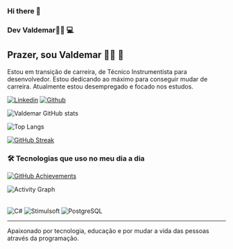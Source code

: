 ### Hi there 👋

### Dev Valdemar👨‍💻 💻

## Prazer, sou Valdemar 🧙‍♂️ 👋
Estou em transição de carreira, de Técnico Instrumentista para desenvolvedor. Estou dedicando ao máximo para conseguir mudar de carreira. Atualmente estou desempregado e focado nos estudos.

[![Linkedin](https://img.shields.io/badge/VALDEMAR-0077B5?style=for-the-badge&logo=linkedin&logoColor=white)](https://www.linkedin.com/in/valdemar-teider-5336b394/)
[![Github](https://img.shields.io/badge/1985Valdemar-100000?style=for-the-badge&logo=github&logoColor=white)](https://github.com/1985Valdemar)

![Valdemar GitHub stats](https://github-readme-stats.vercel.app/api?username=1985Valdemar&show_icons=true&theme=radical&theme=transparent&bg_color=000&border_color=30A3DC&show_icons=true&icon_color=30A3DC&title_color=30A3DC&text_color=FFF)

![Top Langs](https://github-readme-stats-git-masterrstaa-rickstaa.vercel.app/api/top-langs/?username=1985Valdemar&bg_color=000&border_color=30A3DC&title_color=30A3DC&text_color=FFF)

[![GitHub Streak](https://streak-stats.demolab.com/?user=1985Valdemar&theme=solarized-dark&background=000&border=30A3DC&dates=FFF)](https://git.io/streak-stats)

### 🛠️ Tecnologias que uso no meu dia a dia

[![GitHub Achievements](https://github-profile-trophy.vercel.app/?username=1985Valdemar&theme=dracula&no-frame=true&row=1&column=7)](https://github.com/ryo-ma/github-profile-trophy)

![Activity Graph](https://github-profile-summary-cards.vercel.app/api/cards/profile-details?username=1985Valdemar&theme=vue) 

<div style="display: inline_block"><br/>
  
  <img align="center" alt="C#" src="https://img.shields.io/badge/C%23-239120?style=for-the-badge&logo=c-sharp&logoColor=white"/>
  <img align="center" alt="Stimulsoft" src="https://img.shields.io/badge/Stimulsoft-000000?style=for-the-badge&logo=stimulus&logoColor=white"/>
  <img align="center" alt="PostgreSQL" src="https://img.shields.io/badge/PostgreSQL-316192?style=for-the-badge&logo=postgresql&logoColor=white"/>
 
</div>



---

Apaixonado por tecnologia, educação e por mudar a vida das pessoas através da programação.
